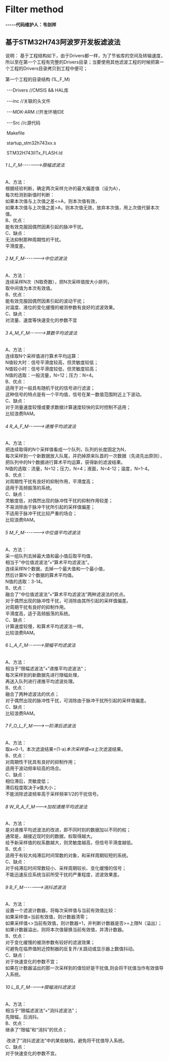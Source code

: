 #                          Filter  method  

####                                                                  -----代码维护人：韦剑祥




## 基于STM32H743阿波罗开发板滤波法 
说明： 基于工程结构如下，由于Drivers都一样，为了节省库的空间及转输速度，所以至在第一个工程有完整的Drivers目录；当要使用其他滤波工程的时候把第一个工程的Drivers目录拷贝到工程中便可；

   第一个工程的目录结构 (1L_F_M)

​               ---Drivers                        //CMSIS && HAL库

​               ---inc                              //关联的头文件

​               ---MDK-ARM                 //开发环境IDE　　

​               ---Src                             //c源代码    

​       Makefile

​       startup_stm32h743xx.s

​       STM32H743IITx_FLASH.ld





###### 1 L_F_M------->限幅滤波法  

A、方法：  
				根据经验判断，确定两次采样允许的最大偏差值（设为A），  
				每次检测到新值时判断：  
				如果本次值与上次值之差<=A，则本次值有效，  
				如果本次值与上次值之差>A，则本次值无效，放弃本次值，用上次值代替本次值。  
			B、优点：  
				能有效克服因偶然因素引起的脉冲干扰。  
			C、缺点：  
				无法抑制那种周期性的干扰。  
				平滑度差。  

###### 2 M_F_M------->中位滤波法  

A、方法：  
				连续采样N次（N取奇数），把N次采样值按大小排列，  
				取中间值为本次有效值。  
			B、优点：  
				能有效克服因偶然因素引起的波动干扰；  
				对温度、液位的变化缓慢的被测参数有良好的滤波效果。  
			C、缺点：  
				对流量、速度等快速变化的参数不宜  

###### 3 A_M_F_M----->算数平均滤波法  

A、方法：  
				连续取N个采样值进行算术平均运算：  
				N值较大时：信号平滑度较高，但灵敏度较低；  
				N值较小时：信号平滑度较低，但灵敏度较高；  
				N值的选取：一般流量，N=12；压力：N=4。  
			B、优点：  
				适用于对一般具有随机干扰的信号进行滤波；  
				这种信号的特点是有一个平均值，信号在某一数值范围附近上下波动。  
			C、缺点：  
				对于测量速度较慢或要求数据计算速度较快的实时控制不适用；  
				比较浪费RAM。  

###### 4 R_A_F_M----->递推平均滤波法  

A、方法：  
				把连续取得的N个采样值看成一个队列，队列的长度固定为N，  
				每次采样到一个新数据放入队尾，并扔掉原来队首的一次数据（先进先出原则），  
				把队列中的N个数据进行算术平均运算，获得新的滤波结果。  
				N值的选取：流量，N=12；压力，N=4；液面，N=4-12；温度，N=1-4。  
			B、优点：  
				对周期性干扰有良好的抑制作用，平滑度高；  
				适用于高频振荡的系统。  
			C、缺点：  
				灵敏度低，对偶然出现的脉冲性干扰的抑制作用较差；  
				不易消除由于脉冲干扰所引起的采样值偏差；  
				不适用于脉冲干扰比较严重的场合；  
				比较浪费RAM。  

###### 5 M_F_M------->中位值平均滤波法  

A、方法：  
				采一组队列去掉最大值和最小值后取平均值，  
				相当于“中位值滤波法”+“算术平均滤波法”。  
				连续采样N个数据，去掉一个最大值和一个最小值，  
				然后计算N-2个数据的算术平均值。  
				N值的选取：3-14。  
			B、优点：  
				融合了“中位值滤波法”+“算术平均滤波法”两种滤波法的优点。  
				对于偶然出现的脉冲性干扰，可消除由其所引起的采样值偏差。  
				对周期干扰有良好的抑制作用。  
				平滑度高，适于高频振荡的系统。  
			C、缺点：  
				计算速度较慢，和算术平均滤波法一样。  
				比较浪费RAM。  

###### 6 L_A_F_M----->限幅平均滤波法  

A、方法：  
				相当于“限幅滤波法”+“递推平均滤波法”；  
				每次采样到的新数据先进行限幅处理，  
				再送入队列进行递推平均滤波处理。  
			B、优点：  
				融合了两种滤波法的优点；  
				对于偶然出现的脉冲性干扰，可消除由于脉冲干扰所引起的采样值偏差。  
			C、缺点：  
				比较浪费RAM。  

###### 7 F_O_L_F_M--->一阶滞后滤波法  

A、方法：  
				取a=0-1，本次滤波结果=(1-a)*本次采样值+a*上次滤波结果。  
			B、优点：  
				对周期性干扰具有良好的抑制作用；  
				适用于波动频率较高的场合。  
			C、缺点：  
				相位滞后，灵敏度低；  
				滞后程度取决于a值大小；  
				不能消除滤波频率高于采样频率1/2的干扰信号。  

###### 8 W_R_A_F_M--->加权递推平均滤波法  

A、方法：  
				是对递推平均滤波法的改进，即不同时刻的数据加以不同的权；  
				通常是，越接近现时刻的数据，权取得越大。  
				给予新采样值的权系数越大，则灵敏度越高，但信号平滑度越低。  
			B、优点：  
				适用于有较大纯滞后时间常数的对象，和采样周期较短的系统。  
			C、缺点：  
				对于纯滞后时间常数较小、采样周期较长、变化缓慢的信号；  
				不能迅速反应系统当前所受干扰的严重程度，滤波效果差。  

###### 9 B_F_M------->消抖滤波法  

A、方法：  
				设置一个滤波计数器，将每次采样值与当前有效值比较：  
				如果采样值=当前有效值，则计数器清零；  
				如果采样值<>当前有效值，则计数器+1，并判断计数器是否>=上限N（溢出）；  
				如果计数器溢出，则将本次值替换当前有效值，并清计数器。  
			B、优点：  
				对于变化缓慢的被测参数有较好的滤波效果；  
				可避免在临界值附近控制器的反复开/关跳动或显示器上数值抖动。  
			C、缺点：  
				对于快速变化的参数不宜；  
				如果在计数器溢出的那一次采样到的值恰好是干扰值,则会将干扰值当作有效值导入系统。  

###### 10 L_B_F_M---->限幅消抖滤波法  

A、方法：  
				相当于“限幅滤波法”+“消抖滤波法”；  
				先限幅，后消抖。  
			B、优点：  
				继承了“限幅”和“消抖”的优点；  

​				改进了“消抖滤波法”中的某些缺陷，避免将干扰值导入系统。  
​			C、缺点：  
​				对于快速变化的参数不宜。  


